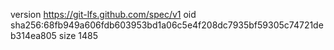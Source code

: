version https://git-lfs.github.com/spec/v1
oid sha256:68fb949a606fdb603953bd1a06c5e4f208dc7935bf59305c74721deb314ea805
size 1485
